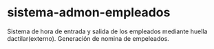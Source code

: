 # sistema-admon-empleados
Sistema de hora de entrada y salida de los empleados mediante huella dactilar(externo).
Generación de nomina de empeleados.
